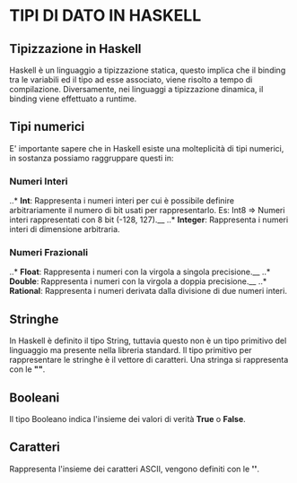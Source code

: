 # TIPI DI DATO IN HASKELL
## Tipizzazione in Haskell
Haskell è un linguaggio a tipizzazione statica, questo implica che il binding tra le variabili ed il tipo ad esse associato, viene risolto a tempo di compilazione. Diversamente, nei linguaggi a tipizzazione dinamica, il binding viene effettuato a runtime.
## Tipi numerici
E' importante sapere che in Haskell esiste una molteplicità di tipi numerici, in sostanza possiamo raggruppare questi in:
### Numeri Interi
..* **Int**: Rappresenta i numeri interi per cui è possibile definire arbitrariamente il numero di bit usati per rappresentarlo. Es: Int8 => Numeri interi rappresentati con 8 bit (-128, 127).__
..* **Integer**: Rappresenta i numeri interi di dimensione arbitraria.
### Numeri Frazionali
..* **Float**: Rappresenta i numeri con la virgola a singola precisione.__
..* **Double**: Rappresenta i numeri con la virgola a doppia precisione.__
..* **Rational**: Rappresenta i numeri derivata dalla divisione di due numeri interi.
## Stringhe
In Haskell è definito il tipo String, tuttavia questo non è un tipo primitivo del linguaggio ma presente nella libreria standard. Il tipo primitivo per rappresentare le stringhe è il vettore di caratteri. Una stringa si rappresenta con le **""**.
## Booleani
Il tipo Booleano indica l'insieme dei valori di verità **True** o **False**.
## Caratteri
Rappresenta l'insieme dei caratteri ASCII, vengono definiti con le **''**.
